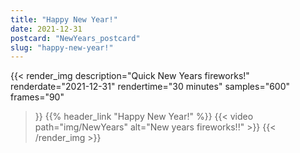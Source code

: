 ```yaml
---
title: "Happy New Year!"
date: 2021-12-31
postcard: "NewYears_postcard"
slug: "happy-new-year!"
---
```


{{< render_img
  description="Quick New Years fireworks!"
  renderdate="2021-12-31"
  rendertime="30 minutes"
  samples="600"
  frames="90"
  >}}
{{% header_link "Happy New Year!" %}}
{{< video path="img/NewYears" alt="New years fireworks!!" >}}
{{< /render_img >}}

